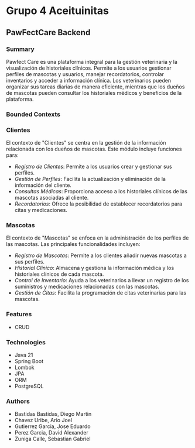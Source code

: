 # Grupo 4 Aceituinitas

## PawFectCare Backend

### Summary
Pawfect Care es una plataforma integral para la gestión veterinaria y la visualización de historiales clínicos.
Permite a los usuarios gestionar perfiles de mascotas y usuarios, manejar recordatorios,
controlar inventarios y acceder a información clínica.
Los veterinarios pueden organizar sus tareas diarias de manera eficiente, mientras que los 
dueños de mascotas pueden consultar los historiales médicos y beneficios de la plataforma.

### Bounded Contexts

### Clientes
El contexto de "Clientes" se centra en la gestión de la información relacionada con los dueños de mascotas. Este módulo incluye funciones para:

- *Registro de Clientes*: Permite a los usuarios crear y gestionar sus perfiles.
- *Gestión de Perfiles*: Facilita la actualización y eliminación de la información del cliente.
- *Consultas Médicas*: Proporciona acceso a los historiales clínicos de las mascotas asociadas al cliente.
- *Recordatorios*: Ofrece la posibilidad de establecer recordatorios para citas y medicaciones.

### Mascotas
El contexto de "Mascotas" se enfoca en la administración de los perfiles de las mascotas. Las principales funcionalidades incluyen:

- *Registro de Mascotas*: Permite a los clientes añadir nuevas mascotas a sus perfiles.
- *Historial Clínico*: Almacena y gestiona la información médica y los historiales clínicos de cada mascota.
- *Control de Inventario*: Ayuda a los veterinarios a llevar un registro de los suministros y medicaciones relacionadas con las mascotas.
- *Gestión de Citas*: Facilita la programación de citas veterinarias para las mascotas.

### Features

- CRUD

### Technologies

- Java 21
- Spring Boot
- Lombok
- JPA
- ORM
- PostgreSQL

### Authors

- Bastidas Bastidas, Diego Martin
- Chavez Uribe, Ario Joel
- Gutierrez Garcia, Jose Eduardo
- Perez Garcia, David Alexander
- Zuniga Calle, Sebastian Gabriel

